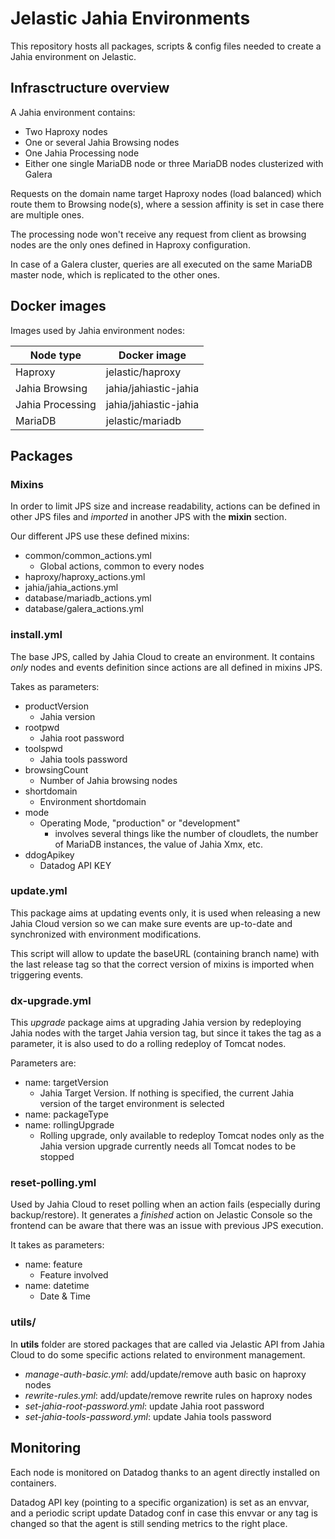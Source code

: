 # Jelastic Jahia Environments

This repository hosts all packages, scripts & config files needed to create a Jahia environment on Jelastic.

## Infrasctructure overview

A Jahia environment contains:
- Two Haproxy nodes
- One or several Jahia Browsing nodes
- One Jahia Processing node
- Either one single MariaDB node or three MariaDB nodes clusterized with Galera

Requests on the domain name target Haproxy nodes (load balanced) which route them to Browsing node(s), where a session affinity is set in case there are multiple ones.

The processing node won't receive any request from client as browsing nodes are the only ones defined in Haproxy configuration.

In case of a Galera cluster, queries are all executed on the same MariaDB master node, which is replicated to the other ones.

## Docker images

Images used by Jahia environment nodes:

| Node type        | Docker image          |
| ---------------- | --------------------- |
| Haproxy          | jelastic/haproxy      |
| Jahia Browsing   | jahia/jahiastic-jahia |
| Jahia Processing | jahia/jahiastic-jahia |
| MariaDB          | jelastic/mariadb      |

## Packages

### Mixins

In order to limit JPS size and increase readability, actions can be defined in other JPS files and *imported* in another JPS with the **mixin** section.

Our different JPS use these defined mixins:
- common/common_actions.yml
  - Global actions, common to every nodes
- haproxy/haproxy_actions.yml
- jahia/jahia_actions.yml
- database/mariadb_actions.yml
- database/galera_actions.yml

### install.yml

The base JPS, called by Jahia Cloud to create an environment. It contains *only* nodes and events definition since actions are all defined in mixins JPS.

Takes as parameters:

- productVersion
  - Jahia version
- rootpwd
  - Jahia root password
- toolspwd
  - Jahia tools password
- browsingCount
  - Number of Jahia browsing nodes
- shortdomain
  - Environment shortdomain
- mode
  - Operating Mode, "production" or "development"
    - involves several things like the number of cloudlets, the number of MariaDB instances, the value of Jahia Xmx, etc.
- ddogApikey
  - Datadog API KEY

### update.yml

This package aims at updating events only, it is used when releasing a new Jahia Cloud version so we can make sure events are up-to-date and synchronized with environment modifications.

This script will allow to update the baseURL (containing branch name) with the last release tag so that the correct version of mixins is imported when triggering events.

### dx-upgrade.yml

This *upgrade* package aims at upgrading Jahia version by redeploying Jahia nodes with the target Jahia version tag, but since it takes the tag as a parameter, it is also used to do a rolling redeploy of Tomcat nodes.

Parameters are:
- name: targetVersion
  - Jahia Target Version. If nothing is specified, the current Jahia version of the target environment is selected
- name: packageType
- name: rollingUpgrade
  - Rolling upgrade, only available to redeploy Tomcat nodes only as the Jahia version upgrade currently needs all Tomcat nodes to be stopped

### reset-polling.yml

Used by Jahia Cloud to reset polling when an action fails (especially during backup/restore). It generates a *finished* action on Jelastic Console so the frontend can be aware that there was an issue with previous JPS execution.

It takes as parameters:
- name: feature
  - Feature involved
- name: datetime
  - Date & Time

### utils/

In **utils** folder are stored packages that are called via Jelastic API from Jahia Cloud to do some specific actions related to environment management.

- *manage-auth-basic.yml*: add/update/remove auth basic on haproxy nodes
- *rewrite-rules.yml*: add/update/remove rewrite rules on haproxy nodes
- *set-jahia-root-password.yml*: update Jahia root password
- *set-jahia-tools-password.yml*: update Jahia tools password

## Monitoring

Each node is monitored on Datadog thanks to an agent directly installed on containers.

Datadog API key (pointing to a specific organization) is set as an envvar, and a periodic script update Datadog conf in case this envvar or any tag is changed so that the agent is still sending metrics to the right place.
